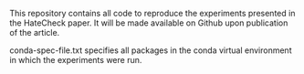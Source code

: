 This repository contains all code to reproduce the experiments presented in the HateCheck paper.
It will be made available on Github upon publication of the article.

conda-spec-file.txt specifies all packages in the conda virtual environment in which the experiments were run.

